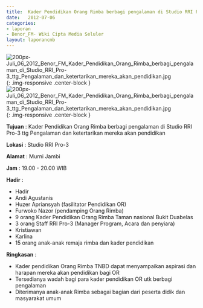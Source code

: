 ```yaml
---	
title: 	Kader Pendidikan Orang Rimba berbagi pengalaman di Studio RRI Pro-3 ttg Pengalaman dan ketertarikan mereka akan pendidikan
date: 	2012-07-06
categories:	
- laporan	
- Benor_FM- Wiki Cipta Media Seluler	
layout: laporancmb	
---	
```

	
![200px-Juli_06_2012_Benor_FM_Kader_Pendidikan_Orang_Rimba_berbagi_pengalaman_di_Studio_RRI_Pro-3_ttg_Pengalaman_dan_ketertarikan_mereka_akan_pendidikan.jpg](/uploads/200px-Juli_06_2012_Benor_FM_Kader_Pendidikan_Orang_Rimba_berbagi_pengalaman_di_Studio_RRI_Pro-3_ttg_Pengalaman_dan_ketertarikan_mereka_akan_pendidikan.jpg){: .img-responsive .center-block }	
![200px-Juli_06_2012_Benor_FM_Kader_Pendidikan_Orang_Rimba_berbagi_pengalaman_di_Studio_RRI_Pro-3_ttg_Pengalaman_dan_ketertarikan_mereka_akan_pendidikan.jpg](/uploads/200px-Juli_06_2012_Benor_FM_Kader_Pendidikan_Orang_Rimba_berbagi_pengalaman_di_Studio_RRI_Pro-3_ttg_Pengalaman_dan_ketertarikan_mereka_akan_pendidikan.jpg){: .img-responsive .center-block }	

**Tujuan** :	Kader Pendidikan Orang Rimba berbagi pengalaman di Studio RRI Pro-3 ttg Pengalaman dan ketertarikan mereka akan pendidikan
	
**Lokasi** :	Studio RRI Pro-3
	
**Alamat** : 	Murni Jambi
	
**Jam** :	19.00 - 20.00 WIB
	
**Hadir** :	
*	Hadir
*	Andi Agustanis
*	Huzer Apriansyah (fasilitator Pendidikan OR)
*	Furwoko Nazor (pendamping Orang Rimba)
*	9 orang Kader Pendidikan Orang Rimba Taman nasional Bukit Duabelas
*	3 orang Staff RRI Pro-3 (Manager Program, Acara dan penyiara)
*	Kristiawan
*	Karlina
*	15 orang anak-anak remaja rimba dan kader pendidikan

**Ringkasan** :	
*	Kader pendidikan Orang Rimba TNBD dapat menyampaikan aspirasi dan harapan mereka akan pendidikan bagi OR
*	Tersedianya wadah bagi para kader pendidikan OR utk berbagi pengalaman
*	Diterimanya anak-anak Rimba sebagai bagian dari peserta didik dan masyarakat umum
